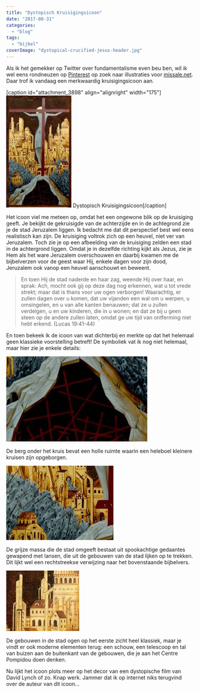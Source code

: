 ```yaml
---
title: "Dystopisch Kruisigingsicoon"
date: "2017-08-31"
categories: 
  - "blog"
tags: 
  - "bijbel"
coverImage: "dystopical-crucified-jesus-header.jpg"
---
```


Als ik het gemekker op Twitter over fundamentalisme even beu ben, wil ik wel eens rondneuzen op [Pinterest](https://www.pinterest.com/vicmortelmans/missale/) op zoek naar illustraties voor [missale.net](http://www.missale.net). Daar trof ik vandaag een merkwaardig kruisigingsicoon aan.

\[caption id="attachment\_3898" align="alignright" width="175"\][![](images/dystopical-crucified-jesus-175x300.jpg)](https://www.pinterest.com/pin/373517362837433654/) Dystopisch Kruisigingsicoon\[/caption\]

Het icoon viel me meteen op, omdat het een ongewone blik op de kruisiging geeft. Je bekijkt de gekruisigde van de achterzijde en in de achtegrond zie je de stad Jeruzalem liggen. Ik bedacht me dat dit perspectief best wel eens realistisch kan zijn. De kruisiging voltrok zich op een heuvel, niet ver van Jeruzalem. Toch zie je op een afbeelding van de kruisiging zelden een stad in de achtergrond liggen. Omdat je in dezelfde richting kijkt als Jezus, zie je Hem als het ware Jeruzalem overschouwen en daarbij kwamen me de bijbelverzen voor de geest waar Hij, enkele dagen voor zijn dood, Jeruzalem ook vanop een heuvel aanschouwt en beweent.

> En toen Hij de stad naderde en haar zag, weende Hij over haar, en sprak: Ach, mocht ook gij op deze dag nog erkennen, wat u tot vrede strekt; maar dat is thans voor uw ogen verborgen! Waarachtig, er zullen dagen over u komen, dat uw vijanden een wal om u werpen, u omsingelen, en u van alle kanten benauwen; dat ze u zullen verdelgen, u en uw kinderen, die in u wonen; en dat ze bij u geen steen op de andere zullen laten, omdat ge uw tijd van ontferming niet hebt erkend. (Lucas 19:41-44)

En toen bekeek ik de icoon van wat dichterbij en merkte op dat het helemaal geen klassieke voorstelling betreft! De symboliek vat ik nog niet helemaal, maar hier zie je enkele details:

![](images/dystopical-crucified-jesus-mountain-hole.jpg)

De berg onder het kruis bevat een holle ruimte waarin een heleboel kleinere kruisen zijn opgeborgen.

![](images/dystopical-crucified-jesus-ghosts.jpg)

De grijze massa die de stad omgeeft bestaat uit spookachtige gedaantes gewapend met lansen, die uit de gebouwen van de stad lijken op te trekken. Dit lijkt wel een rechtstreekse verwijzing naar het bovenstaande bijbelvers.

![](images/dystopical-crucified-jesus-buildings.jpg)

De gebouwen in de stad ogen op het eerste zicht heel klassiek, maar je vindt er ook moderne elementen terug: een schouw, een telescoop en tal van buizen aan de buitenkant van de gebouwen, die je aan het Centre Pompidou doen denken.

Nu lijkt het icoon plots meer op het decor van een dystopische film van David Lynch of zo. Knap werk. Jammer dat ik op internet niks terugvind over de auteur van dit icoon...
